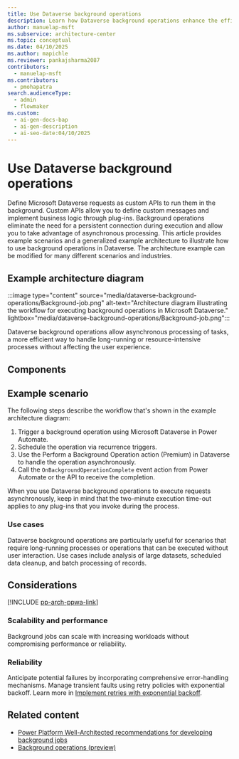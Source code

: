 ```yaml
---
title: Use Dataverse background operations
description: Learn how Dataverse background operations enhance the efficiency of your solutions by using asynchronous processing and eliminating persistent connections.
author: manuelap-msft
ms.subservice: architecture-center
ms.topic: conceptual
ms.date: 04/10/2025
ms.author: mapichle
ms.reviewer: pankajsharma2087
contributors:
  - manuelap-msft
ms.contributors:
  - pmohapatra
search.audienceType:
  - admin
  - flowmaker
ms.custom:
  - ai-gen-docs-bap
  - ai-gen-description
  - ai-seo-date:04/10/2025
---
```


# Use Dataverse background operations

Define Microsoft Dataverse requests as custom APIs to run them in the background. Custom APIs allow you to define custom messages and implement business logic through plug-ins. Background operations eliminate the need for a persistent connection during execution and allow you to take advantage of asynchronous processing. This article provides example scenarios and a generalized example architecture to illustrate how to use background operations in Dataverse. The architecture example can be modified for many different scenarios and industries.

## Example architecture diagram

:::image type="content" source="media/dataverse-background-operations/Background-job.png" alt-text="Architecture diagram illustrating the workflow for executing background operations in Microsoft Dataverse." lightbox="media/dataverse-background-operations/Background-job.png":::

Dataverse background operations allow asynchronous processing of tasks, a more efficient way to handle long-running or resource-intensive processes without affecting the user experience.

## Components

<!-- EDITOR'S NOTE: List the components of the architecture. -->

## Example scenario

<!-- EDITOR'S NOTE: List the steps in the example scenario as in previous articles in the docset. -->
The following steps describe the workflow that's shown in the example architecture diagram:

1. Trigger a background operation using Microsoft Dataverse in Power Automate.
1. Schedule the operation via recurrence triggers.
1. Use the Perform a Background Operation action (Premium) in Dataverse to handle the operation asynchronously.
1. Call the `OnBackgroundOperationComplete` event action from Power Automate or the API to receive the completion.

When you use Dataverse background operations to execute requests asynchronously, keep in mind that the two-minute execution time-out applies to any plug-ins that you invoke during the process.

### Use cases

Dataverse background operations are particularly useful for scenarios that require long-running processes or operations that can be executed without user interaction. Use cases include analysis of large datasets, scheduled data cleanup, and batch processing of records.

## Considerations

[!INCLUDE [pp-arch-ppwa-link](../../includes/pp-arch-ppwa-link.md)]

### Scalability and performance

Background jobs can scale with increasing workloads without compromising performance or reliability.

### Reliability

Anticipate potential failures by incorporating comprehensive error-handling mechanisms. Manage transient faults using retry policies with exponential backoff. Learn more in [Implement retries with exponential backoff](https://learn.microsoft.com/en-us/dotnet/architecture/microservices/implement-resilient-applications/implement-retries-exponential-backoff).

## Related content

- [Power Platform Well-Architected recommendations for developing background jobs](/power-platform/well-architected/reliability/background-jobs)
- [Background operations (preview)](/power-apps/developer/data-platform/background-operations?tabs=sdk)
